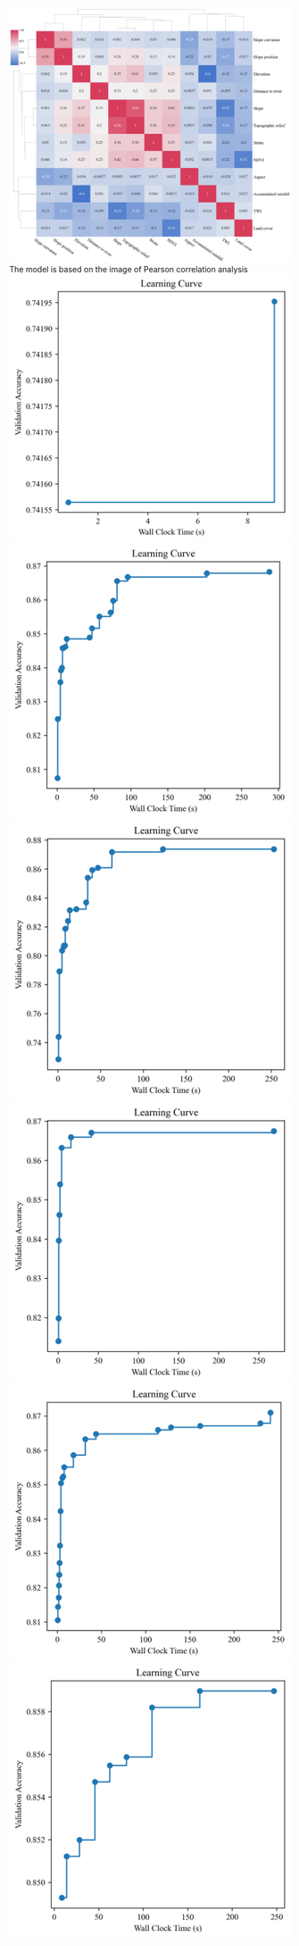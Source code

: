 ![](https://github.com/xccuse/FLAML-landslide-map/blob/main/fig/Figure%206.png)
The model is based on the image of Pearson correlation analysis
![](https://github.com/xccuse/FLAML-landslide-map/blob/main/fig/Figure%207a.png)![](https://github.com/xccuse/FLAML-landslide-map/blob/main/fig/Figure%207b.png)![](https://github.com/xccuse/FLAML-landslide-map/blob/main/fig/Figure%207c.png)![](https://github.com/xccuse/FLAML-landslide-map/blob/main/fig/Figure%207d.png)![](https://github.com/xccuse/FLAML-landslide-map/blob/main/fig/Figure%207e.png)![](https://github.com/xccuse/FLAML-landslide-map/blob/main/fig/Figure%207f.png)




